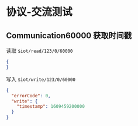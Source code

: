 # 协议-交流测试

## Communication60000 获取时间戳

读取 `$iot/read/123/0/60000`

```json
{
}
```

写入 `$iot/write/123/0/60000`

```json
{
  "errorCode": 0,
  "write": {
    "timestamp": 1609459200000
  }
}
```
